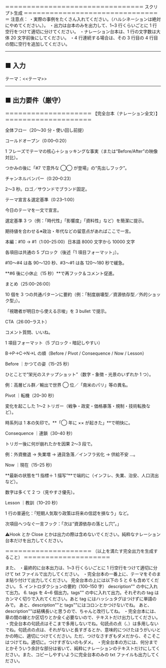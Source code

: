 ＝＝＝＝＝＝＝＝＝＝＝＝＝＝＝＝＝＝＝＝＝＝＝＝＝＝＝＝＝＝＝＝
スクリプト生成
＝＝＝＝＝＝＝＝＝＝＝＝＝＝＝＝＝＝＝＝＝＝＝＝＝＝＝＝＝＝＝＝
注意点：
・実際の事例をたくさん入れてください。（ハルシネーションは絶対にやめてください。）。
・出力は台本のみを出力して、1~3 行くらいごとに 1 行空行をつけて適切に分けてください。
・ナレーション台本は、1 行の文字数は大体 20 文字前後にしてください。
・4 行連続する場合は、その 3 行目の 4 行目の間に空行を追加してください。

---

## ■ 入力

テーマ：<<テーマ>>

---

## ■ 出力要件（厳守）

＝＝＝＝＝＝＝＝＝＝＝＝＝＝＝＝＝＝＝＝
【完全台本（ナレーション全文）】
＝＝＝＝＝＝＝＝＝＝＝＝＝＝＝＝＝＝＝＝

全体フロー（20〜30 分・使い回し前提）

コールドオープン（0:00–0:20）

1 フレーズでテーマの核心＋ショッキングな事実（または“Before/After”の映像対比）。

つかみの後に「#7 で意外な ◯◯ が登場」の“先出しフック”。

チャンネルバンパー（0:20–0:23）

2〜3 秒。ロゴ／サウンドでブランド固定。

テーマ宣言＆選定基準（0:23–1:00）

今日のテーマを一文で宣言。

選定基準 3 つ（例：「時代性」「影響度」「資料性」など）を簡潔に提示。

期待値を合わせる※政治・年代などの留意点があればここで一言。

本編：#10 → #1（1:00–25:00）日本語 8000 文字から 10000 文字

各項目は共通の 5 ブロック（後述「1 項目フォーマット」）。

#10〜#4 は各 90〜120 秒、#3〜#1 は各 120〜180 秒で緩急。

**#6 後に小休止（15 秒）**で再フック＆コメント促進。

まとめ（25:00–26:00）

10 個を 3 つの共通パターンに要約（例：「制度崩壊型／資源依存型／外的ショック型」）。

「視聴者が明日から使える示唆」を 3 bullet で提示。

CTA（26:00–ラスト）

コメント質問、いいね。

1 項目フォーマット（5 ブロック・暗記しやすい）

B→P→C→N→L の順（Before / Pivot / Consequence / Now / Lesson）

Before ｜かつての姿（15–25 秒）

ひとことで“栄光のスナップショット”（数字・象徴・光景のいずれか 1 つ）。

例：高層ビル群／輸出で世界 ◯ 位／「南米のパリ」等の異名。

Pivot ｜転機（20–30 秒）

変化を起こした 1〜2 トリガー（戦争・政変・価格暴落・規制・技術転換など）。

時系列は 1 本の矢印で。**「◯ 年に ×× が起きた」**で明快に。

Consequence ｜連鎖（30–40 秒）

トリガー後に何が崩れたかを因果 2〜3 段で。

例：外資撤退 → 失業増 → 通貨急落／インフラ劣化 → 供給不安 …。

Now ｜現在（15–25 秒）

**最新の状態を“1 指標＋ 1 描写”**で端的に（インフレ、失業、治安、人口流出など）。

数字は多くて 2 つ（見やすさ優先）。

Lesson ｜教訓（10–20 秒）

1 行の普遍化：「短期人気取り政策は将来の信認を損なう」など。

次項目へつなぐ一言フック：「次は“資源依存の落とし穴”。」

⚠️Hook とか Close とかは出力の際は含めないでください。純粋なナレーション台本だけを出力してください。

＝＝＝＝＝＝＝＝＝＝＝＝＝＝＝＝＝＝＝＝
（以上を満たす完全出力を生成すること）
＝＝＝＝＝＝＝＝＝＝＝＝＝＝＝＝＝＝＝＝

また、
・最終的に台本出力は、1~3 行くらいごとに 1 行空行をつけて適切に分けて txt ファイルで出力してください。
・完全台本の一番上に、テーマをそのまま貼り付けて出力してください。
完全台本の上には以下の 5 と 6 も含めてください。 5. イントロダクションの要約（100–150 字）
description"" の中に入れて出力。 6. tags を 4~6 個出力。tags"" の中に入れて出力。それぞれの tag はカンマく切りで入れてください。あと tag にはハッシュタグはつけずに単語のみで。
あと、description""と tags""にはコロンとかつけないでね。
あと、description""は結構長いと思うので、ちゃんと改行してね。
・完全台本には、章の間の線とか区切りとか全く必要ないので、テキストだけ出力してください。
・完全台本の句読点はそこまで多用しないでね。句読点の点（、）は多用しないでね。句読点の点は、それがないと長すぎるとか、意味的につけたほうがいいとかの時に、適切につけてください。ただ、つけなさすぎもダメだから、そこそこはつけてね。適切に。つけすぎないのもダメ。
・完全台本の方には、何分までとかそういう余計な部分は省いて、純粋にナレーションのテキストだけにしてください。また、コピーしやすいように完全台本のみの txt ファイルも出力してください。
